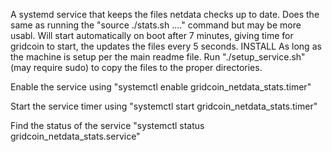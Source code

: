 A systemd service that keeps the files netdata checks up to date. Does the same as running the "source ./stats.sh ...." command but may be more usabl. Will start automatically on boot after 7 minutes, giving time for gridcoin to start, the updates the files every 5 seconds.
INSTALL
As long as the machine is setup per the main readme file. Run "./setup_service.sh" (may require sudo) to copy the files to the proper directories.

Enable the service using "systemctl enable gridcoin_netdata_stats.timer"

Start the service timer using "systemctl start gridcoin_netdata_stats.timer"

Find the status of the service "systemctl status gridcoin_netdata_stats.service"
